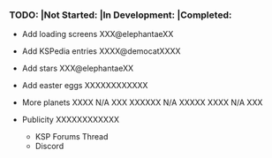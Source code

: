 ### TODO:                      |Not Started:   |In Development:    |Completed:

 * Add loading screens                          XXX@elephantaeXX

 * Add KSPedia entries                          XXXX@democatXXXX
 
 * Add stars                                    XXX@elephantaeXX
 
 * Add easter eggs              XXXXXXXXXXXX
 
 * More planets                 XXXX N/A XXX    XXXXXX N/A XXXXX    XXXX N/A XXX
 
 * Publicity                    XXXXXXXXXXXX
   * KSP Forums Thread
   * Discord
 